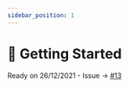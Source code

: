 ```yaml
---
sidebar_position: 1
---
```


# 🏁 Getting Started

Ready on 26/12/2021 - Issue -> [#13](https://git.lunes.io/blockchain/production/docs/-/issues/12)
